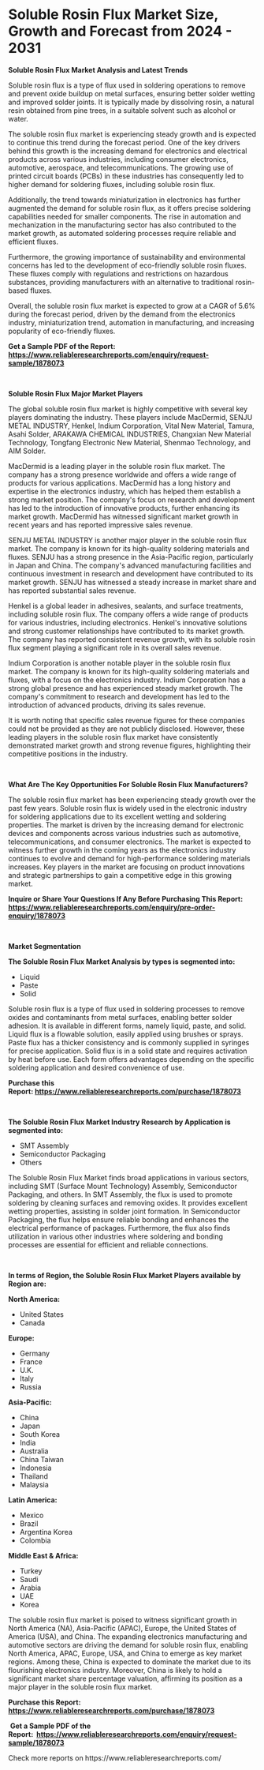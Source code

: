 <p><h1>Soluble Rosin Flux Market Size, Growth and Forecast from 2024 - 2031</h1></p><p><strong>Soluble Rosin Flux Market Analysis and Latest Trends</strong></p>
<p><p>Soluble rosin flux is a type of flux used in soldering operations to remove and prevent oxide buildup on metal surfaces, ensuring better solder wetting and improved solder joints. It is typically made by dissolving rosin, a natural resin obtained from pine trees, in a suitable solvent such as alcohol or water.</p><p>The soluble rosin flux market is experiencing steady growth and is expected to continue this trend during the forecast period. One of the key drivers behind this growth is the increasing demand for electronics and electrical products across various industries, including consumer electronics, automotive, aerospace, and telecommunications. The growing use of printed circuit boards (PCBs) in these industries has consequently led to higher demand for soldering fluxes, including soluble rosin flux.</p><p>Additionally, the trend towards miniaturization in electronics has further augmented the demand for soluble rosin flux, as it offers precise soldering capabilities needed for smaller components. The rise in automation and mechanization in the manufacturing sector has also contributed to the market growth, as automated soldering processes require reliable and efficient fluxes.</p><p>Furthermore, the growing importance of sustainability and environmental concerns has led to the development of eco-friendly soluble rosin fluxes. These fluxes comply with regulations and restrictions on hazardous substances, providing manufacturers with an alternative to traditional rosin-based fluxes.</p><p>Overall, the soluble rosin flux market is expected to grow at a CAGR of 5.6% during the forecast period, driven by the demand from the electronics industry, miniaturization trend, automation in manufacturing, and increasing popularity of eco-friendly fluxes.</p></p>
<p><strong>Get a Sample PDF of the Report:&nbsp; <a href="https://www.reliableresearchreports.com/enquiry/request-sample/1878073">https://www.reliableresearchreports.com/enquiry/request-sample/1878073</a></strong></p>
<p>&nbsp;</p>
<p><strong>Soluble Rosin Flux Major Market Players</strong></p>
<p><p>The global soluble rosin flux market is highly competitive with several key players dominating the industry. These players include MacDermid, SENJU METAL INDUSTRY, Henkel, Indium Corporation, Vital New Material, Tamura, Asahi Solder, ARAKAWA CHEMICAL INDUSTRIES, Changxian New Material Technology, Tongfang Electronic New Material, Shenmao Technology, and AIM Solder.</p><p>MacDermid is a leading player in the soluble rosin flux market. The company has a strong presence worldwide and offers a wide range of products for various applications. MacDermid has a long history and expertise in the electronics industry, which has helped them establish a strong market position. The company's focus on research and development has led to the introduction of innovative products, further enhancing its market growth. MacDermid has witnessed significant market growth in recent years and has reported impressive sales revenue.</p><p>SENJU METAL INDUSTRY is another major player in the soluble rosin flux market. The company is known for its high-quality soldering materials and fluxes. SENJU has a strong presence in the Asia-Pacific region, particularly in Japan and China. The company's advanced manufacturing facilities and continuous investment in research and development have contributed to its market growth. SENJU has witnessed a steady increase in market share and has reported substantial sales revenue.</p><p>Henkel is a global leader in adhesives, sealants, and surface treatments, including soluble rosin flux. The company offers a wide range of products for various industries, including electronics. Henkel's innovative solutions and strong customer relationships have contributed to its market growth. The company has reported consistent revenue growth, with its soluble rosin flux segment playing a significant role in its overall sales revenue.</p><p>Indium Corporation is another notable player in the soluble rosin flux market. The company is known for its high-quality soldering materials and fluxes, with a focus on the electronics industry. Indium Corporation has a strong global presence and has experienced steady market growth. The company's commitment to research and development has led to the introduction of advanced products, driving its sales revenue.</p><p>It is worth noting that specific sales revenue figures for these companies could not be provided as they are not publicly disclosed. However, these leading players in the soluble rosin flux market have consistently demonstrated market growth and strong revenue figures, highlighting their competitive positions in the industry.</p></p>
<p>&nbsp;</p>
<p><strong>What Are The Key Opportunities For Soluble Rosin Flux Manufacturers?</strong></p>
<p><p>The soluble rosin flux market has been experiencing steady growth over the past few years. Soluble rosin flux is widely used in the electronic industry for soldering applications due to its excellent wetting and soldering properties. The market is driven by the increasing demand for electronic devices and components across various industries such as automotive, telecommunications, and consumer electronics. The market is expected to witness further growth in the coming years as the electronics industry continues to evolve and demand for high-performance soldering materials increases. Key players in the market are focusing on product innovations and strategic partnerships to gain a competitive edge in this growing market.</p></p>
<p><strong>Inquire or Share Your Questions If Any Before Purchasing This Report: <a href="https://www.reliableresearchreports.com/enquiry/pre-order-enquiry/1878073">https://www.reliableresearchreports.com/enquiry/pre-order-enquiry/1878073</a></strong></p>
<p>&nbsp;</p>
<p><strong>Market Segmentation</strong></p>
<p><strong>The Soluble Rosin Flux Market Analysis by types is segmented into:</strong></p>
<p><ul><li>Liquid</li><li>Paste</li><li>Solid</li></ul></p>
<p><p>Soluble rosin flux is a type of flux used in soldering processes to remove oxides and contaminants from metal surfaces, enabling better solder adhesion. It is available in different forms, namely liquid, paste, and solid. Liquid flux is a flowable solution, easily applied using brushes or sprays. Paste flux has a thicker consistency and is commonly supplied in syringes for precise application. Solid flux is in a solid state and requires activation by heat before use. Each form offers advantages depending on the specific soldering application and desired convenience of use.</p></p>
<p><strong>Purchase this Report:&nbsp;<a href="https://www.reliableresearchreports.com/purchase/1878073">https://www.reliableresearchreports.com/purchase/1878073</a></strong></p>
<p>&nbsp;</p>
<p><strong>The Soluble Rosin Flux Market Industry Research by Application is segmented into:</strong></p>
<p><ul><li>SMT Assembly</li><li>Semiconductor Packaging</li><li>Others</li></ul></p>
<p><p>The Soluble Rosin Flux Market finds broad applications in various sectors, including SMT (Surface Mount Technology) Assembly, Semiconductor Packaging, and others. In SMT Assembly, the flux is used to promote soldering by cleaning surfaces and removing oxides. It provides excellent wetting properties, assisting in solder joint formation. In Semiconductor Packaging, the flux helps ensure reliable bonding and enhances the electrical performance of packages. Furthermore, the flux also finds utilization in various other industries where soldering and bonding processes are essential for efficient and reliable connections.</p></p>
<p>&nbsp;</p>
<p><strong>In terms of Region, the Soluble Rosin Flux Market Players available by Region are:</strong></p>
<p>
    <p> <strong> North America: </strong>
        <ul>
            <li>United States</li>
            <li>Canada</li>
        </ul>
        </p> 
    <p> <strong> Europe: </strong>
        <ul>
            <li>Germany</li>
            <li>France</li>
            <li>U.K.</li>
            <li>Italy</li>
            <li>Russia</li>
        </ul>
        </p> 
    <p> <strong> Asia-Pacific: </strong>
        <ul>
            <li>China</li>
            <li>Japan</li>
            <li>South Korea</li>
            <li>India</li>
            <li>Australia</li>
            <li>China Taiwan</li>
            <li>Indonesia</li>
            <li>Thailand</li>
            <li>Malaysia</li>
        </ul>
        </p> 
    <p> <strong> Latin America: </strong>
        <ul>
            <li>Mexico</li>
            <li>Brazil</li>
            <li>Argentina Korea</li>
            <li>Colombia</li>
        </ul>
        </p> 
    <p> <strong> Middle East & Africa: </strong>
        <ul>
            <li>Turkey</li>
            <li>Saudi</li>
            <li>Arabia</li>
            <li>UAE</li>
            <li>Korea</li>
        </ul>
    </p>
    </p>
<p><p>The soluble rosin flux market is poised to witness significant growth in North America (NA), Asia-Pacific (APAC), Europe, the United States of America (USA), and China. The expanding electronics manufacturing and automotive sectors are driving the demand for soluble rosin flux, enabling North America, APAC, Europe, USA, and China to emerge as key market regions. Among these, China is expected to dominate the market due to its flourishing electronics industry. Moreover, China is likely to hold a significant market share percentage valuation, affirming its position as a major player in the soluble rosin flux market.</p></p>
<p><strong>Purchase this Report: <a href="https://www.reliableresearchreports.com/purchase/1878073">https://www.reliableresearchreports.com/purchase/1878073</a></strong></p>
<p>&nbsp;<strong>Get a Sample PDF of the Report:&nbsp;&nbsp;<a href="https://www.reliableresearchreports.com/enquiry/request-sample/1878073">https://www.reliableresearchreports.com/enquiry/request-sample/1878073</a></strong></p>
<p><strong></strong></p>
<p>Check more reports on https://www.reliableresearchreports.com/</p>